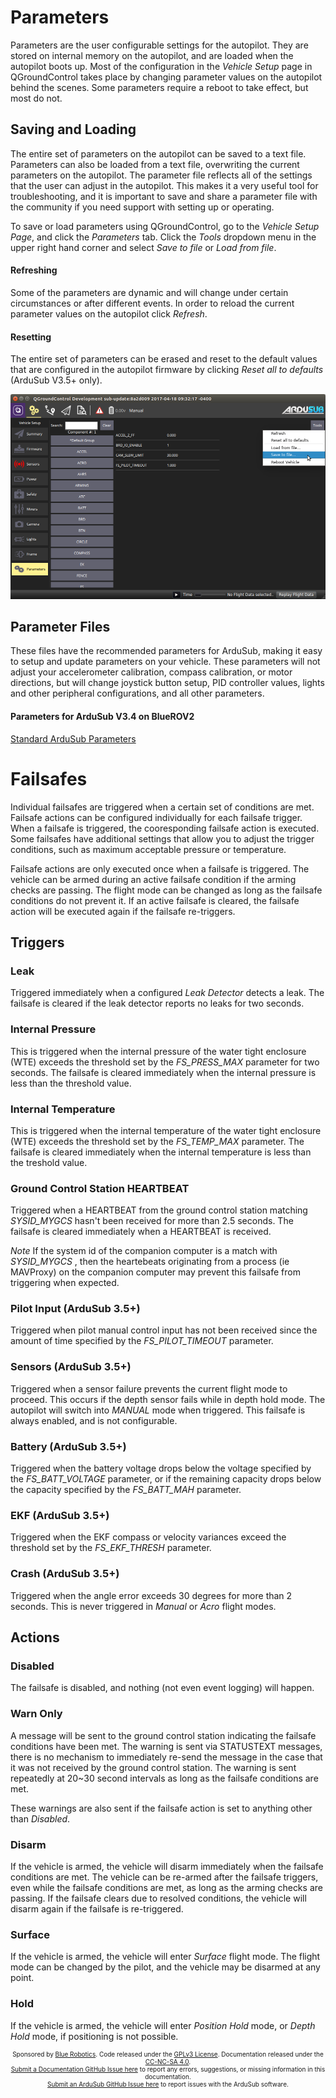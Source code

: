 # Parameters

Parameters are the user configurable settings for the autopilot. They are stored on internal memory on the autopilot, and are loaded when the autopilot boots up. Most of the configuration in the *Vehicle Setup* page in QGroundControl takes place by changing parameter values on the autopilot behind the scenes. Some parameters require a reboot to take effect, but most do not.

## Saving and Loading

The entire set of parameters on the autopilot can be saved to a text file. Parameters can also be loaded from a text file, overwriting the current parameters on the autopilot. The parameter file reflects all of the settings that the user can adjust in the autopilot. This makes it a very useful tool for troubleshooting, and it is important to save and share a parameter file with the community if you need support with setting up or operating.

To save or load parameters using QGroundControl, go to the *Vehicle Setup Page*, and click the *Parameters* tab. Click the *Tools* dropdown menu in the upper right hand corner and select *Save to file* or *Load from file*.

#### Refreshing

Some of the parameters are dynamic and will change under certain circumstances or after different events. In order to reload the current parameter values on the autopilot click *Refresh*.

#### Resetting

The entire set of parameters can be erased and reset to the default values that are configured in the autopilot firmware by clicking *Reset all to defaults* (ArduSub V3.5+ only).

<img src="/images/configuring/save-parameters.png" class="img-responsive img-center" style="max-height:600px;">

## Parameter Files

These files have the recommended parameters for ArduSub, making it easy to setup and update parameters on your vehicle. These parameters will not adjust your accelerometer calibration, compass calibration, or motor directions, but will change joystick button setup, PID controller values, lights and other peripheral configurations, and all other parameters.

#### Parameters for ArduSub V3.4 on BlueROV2

<i class="fa fa-download" aria-hidden="true"></i> [Standard ArduSub Parameters](http://firmware.ardusub.com/parameters/latest/bluerov2.params)


# Failsafes

Individual failsafes are triggered when a certain set of conditions are met. Failsafe actions can be configured individually for each failsafe trigger. When a failsafe is triggered, the cooresponding failsafe action is executed. Some failsafes have additional settings that allow you to adjust the trigger conditions, such as maximum acceptable pressure or temperature.

Failsafe actions are only executed once when a failsafe is triggered. The vehicle can be armed during an active failsafe condition if the arming checks are passing. The flight mode can be changed as long as the failsafe conditions do not prevent it. If an active failsafe is cleared, the failsafe action will be executed again if the failsafe re-triggers.

## Triggers

### Leak

Triggered immediately when a configured *Leak Detector* detects a leak. The failsafe is cleared if the leak detector reports no leaks for two seconds.

### Internal Pressure

This is triggered when the internal pressure of the water tight enclosure (WTE) exceeds the threshold set by the *FS_PRESS_MAX* parameter for two seconds. The failsafe is cleared immediately when the internal pressure is less than the threshold value.

### Internal Temperature

This is triggered when the internal temperature of the water tight enclosure (WTE) exceeds the threshold set by the *FS_TEMP_MAX* parameter. The failsafe is cleared immediately when the internal temperature is less than the treshold value.

### Ground Control Station HEARTBEAT

Triggered when a HEARTBEAT from the ground control station matching *SYSID_MYGCS* hasn't been received for more than 2.5 seconds. The failsafe is cleared immediately when a HEARTBEAT is received.

*Note* If the system id of the companion computer is a match with *SYSID_MYGCS* , then the heartebeats originating from a process (ie MAVProxy) on the companion computer may prevent this failsafe from triggering when expected.

### Pilot Input (ArduSub 3.5+)

Triggered when pilot manual control input has not been received since the amount of time specified by the *FS_PILOT_TIMEOUT* parameter.

### Sensors (ArduSub 3.5+)

Triggered when a sensor failure prevents the current flight mode to proceed. This occurs if the depth sensor fails while in depth hold mode. The autopilot will switch into *MANUAL* mode when triggered. This failsafe is always enabled, and is not configurable.

### Battery (ArduSub 3.5+)

Triggered when the battery voltage drops below the voltage specified by the *FS_BATT_VOLTAGE* parameter, or if the remaining capacity drops below the capacity specified by the *FS_BATT_MAH* parameter.

### EKF (ArduSub 3.5+)

Triggered when the EKF compass or velocity variances exceed the threshold set by the *FS_EKF_THRESH* parameter.

### Crash (ArduSub 3.5+)

Triggered when the angle error exceeds 30 degrees for more than 2 seconds. This is never triggered in *Manual* or *Acro* flight modes.

## Actions

### Disabled

The failsafe is disabled, and nothing (not even event logging) will happen.

### Warn Only

A message will be sent to the ground control station indicating the failsafe conditions have been met. The warning is sent via STATUSTEXT messages, there is no mechanism to immediately re-send the message in the case that it was not received by the ground control station. The warning is sent repeatedly at 20~30 second intervals as long as the failsafe conditions are met.

These warnings are also sent if the failsafe action is set to anything other than *Disabled*.

### Disarm

If the vehicle is armed, the vehicle will disarm immediately when the failsafe conditions are met. The vehicle can be re-armed after the failsafe triggers, even while the failsafe conditions are met, as long as the arming checks are passing. If the failsafe clears due to resolved conditions, the vehicle will disarm again if the failsafe is re-triggered. 

### Surface

If the vehicle is armed, the vehicle will enter *Surface* flight mode. The flight mode can be changed by the pilot, and the vehicle may be disarmed at any point.

### Hold

If the vehicle is armed, the vehicle will enter *Position Hold* mode, or *Depth Hold* mode, if positioning is not possible.

<p style="font-size:10px; text-align:center">
Sponsored by <a href="http://www.bluerobotics.com/">Blue Robotics</a>. Code released under the <a href="https://github.com/bluerobotics/ardusub/blob/master/COPYING.txt">GPLv3 License</a>. Documentation released under the <a href="https://creativecommons.org/licenses/by-nc-sa/4.0/">CC-NC-SA 4.0</a>.<br />
<a href="https://github.com/bluerobotics/ardusub-docs/issues/">Submit a Documentation GitHub Issue here</a> to report any errors, suggestions, or missing information in this documentation.<br />
<a href="https://github.com/bluerobotics/ardusub/issues/">Submit an ArduSub GitHub Issue here</a> to report issues with the ArduSub software.
</p>
